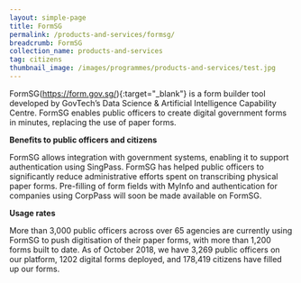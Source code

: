 ```yaml
---
layout: simple-page
title: FormSG
permalink: /products-and-services/formsg/
breadcrumb: FormSG
collection_name: products-and-services
tag: citizens
thumbnail_image: /images/programmes/products-and-services/test.jpg
---
```


FormSG(https://form.gov.sg/){:target="_blank"} is a form builder tool developed by GovTech’s Data Science & Artificial Intelligence Capability Centre. FormSG enables public officers to create digital government forms in minutes, replacing the use of paper forms.
                                                                                      
**Benefits to public officers and citizens**

FormSG allows integration with government systems, enabling it to support authentication using SingPass. FormSG has helped public officers to significantly reduce administrative efforts spent on transcribing physical paper forms. Pre-filling of form fields with MyInfo and authentication for companies using CorpPass will soon be made available on FormSG.
 
**Usage rates**

More than 3,000 public officers across over 65 agencies are currently using FormSG to push digitisation of their paper forms, with more than 1,200 forms built to date. As of October 2018, we have 3,269 public officers on our platform, 1202 digital forms deployed, and 178,419 citizens have filled up our forms.
